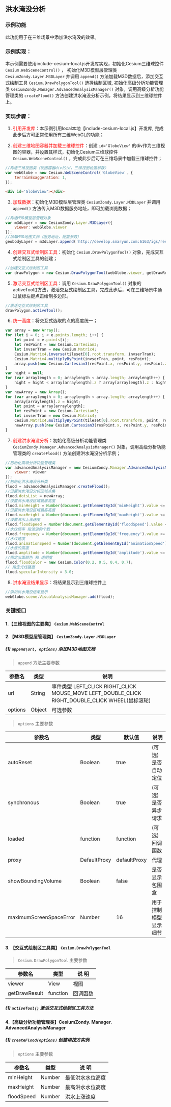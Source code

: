 ## 洪水淹没分析

### 示例功能

此功能用于在三维场景中添加洪水淹没的效果。

### 示例实现：

本示例需要使用include-cesium-local.js开发库实现，初始化Cesium三维球控件 `Cesium.WebSceneControl()` ， 初始化M3D模型层管理类 `CesiumZondy.Layer.M3DLayer` 并调用 `append()` 方法加载M3D数据后，添加交互式绘制工具 `Cesium.DrawPolygonTool()` 选择绘制区域, 初始化高级分析功能管理类 `CesiumZondy.Manager.AdvancedAnalysisManager()` 对象，调用高级分析功能管理类的 `createFlood()` 方法创建洪水淹没分析示例，将结果显示到三维球控件上。

### 实现步骤：

1. <font color=red>引用开发库</font>：本示例引用local本地【include-cesium-local.js】开发库, 完成此步后方可正常使用所有三维WebGL的功能；

2. <font color=red>创建三维地图容器并加载三维球控件</font>：创建 `id='GlobeView'` 的div作为三维视图的容器，并设置其样式，初始化Cesium三维球控件 `Cesium.WebSceneControl()` ，完成此步后可在三维场景中加载三维球控件；

``` Javascript
//构造三维视图类（视图容器div的id，三维视图设置参数）
var webGlobe = new Cesium.WebSceneControl('GlobeView', {
    terrainExaggeration: 1,
});
```

``` html
<div id='GlobeView'></div>
```

3. <font color=red>加载数据</font>：初始化M3D模型层管理类 `CesiumZondy.Layer.M3DLayer` 并调用 `append()` 方法传入M3D数据服务地址，即可加载浏览数据；

``` Javascript
//构造M3D模型层管理对象
var m3dLayer = new CesiumZondy.Layer.M3DLayer({
    viewer: webGlobe.viewer
});
//加载M3D地图文档（服务地址，配置参数）
geobodyLayer = m3dLayer.append('http://develop.smaryun.com:6163/igs/rest/g3d/ZondyModels', {});
```

4. <font color=red>创建交互式绘制区工具</font>：初始化 `Cesium.DrawPolygonTool()` 对象，完成交互式绘制区工具的创建；

``` Javascript
//创建交互式绘制区工具
var drawPolygon = new Cesium.DrawPolygonTool(webGlobe.viewer, getDrawResult);
```

5. <font color=red>激活交互式绘制区工具</font>：调用 `Cesium.DrawPolygonTool()` 对象的activeTool()方法，激活交互式绘制区工具，完成此步后，可在三维场景中通过鼠标左键点击绘制多边形。

``` Javascript
//激活交互式绘制区工具
drawPolygon.activeTool();
```

6. <font color=red>统一高度</font>：将交互式选取的点的高度统一；

``` Javascript
var array = new Array();
for (let i = 0; i < e.points.length; i++) {
    let point = e.points[i];
    let resPoint = new Cesium.Cartesian3;
    let invserTran = new Cesium.Matrix4;
    Cesium.Matrix4.inverse(tileset[0].root.transform, invserTran);
    Cesium.Matrix4.multiplyByPoint(invserTran, point, resPoint);
    array.push(new Cesium.Cartesian3(resPoint.x, resPoint.y, resPoint.z));
}
var hight = null;
for (var arraylength = 0; arraylength < array.length; arraylength++) {
    hight = hight < array[arraylength].z ? array[arraylength].z : hight;
}
var newArray = new Array();
for (var arraylength = 0; arraylength < array.length; arraylength++) {
    array[arraylength].z = hight;
    let point = array[arraylength];
    let resPoint = new Cesium.Cartesian3;
    let invserTran = new Cesium.Matrix4;
    Cesium.Matrix4.multiplyByPoint(tileset[0].root.transform, point, resPoint);
    newArray.push(new Cesium.Cartesian3(resPoint.x, resPoint.y, resPoint.z));
}
```

7. <font color=red>创建洪水淹没分析</font>：初始化高级分析功能管理类 `CesiumZondy.Manager.AdvancedAnalysisManager()` 对象，调用高级分析功能管理类的 `createFlood()` 方法创建洪水淹没分析示例；

``` Javascript
//初始化高级分析功能管理类
var advancedAnalysisManager = new CesiumZondy.Manager.AdvancedAnalysisManager({
    viewer: viewer
});
//初始化洪水淹没分析类
flood = advancedAnalysisManager.createFlood();
//设置洪水淹没分析区域点集
flood.dotsList = newArray;
//设置洪水淹没区域最底高度
flood.minHeight = Number(document.getElementById('minHeight').value <= 0 ? 0 : document.getElementById('minHeight').value);
//设置洪水淹没区域最高高度
flood.maxHeight = Number(document.getElementById('maxHeight').value <= 0 ? 30 : document.getElementById('maxHeight').value);
//设置洪水上涨速度
flood.floodSpeed = Number(document.getElementById('floodSpeed').value <= 0 ? 1 : document.getElementById('floodSpeed').value);
//水纹频率 指波浪的个数
flood.frequency = Number(document.getElementById('frequency').value <= 0 ? 1000 : document.getElementById('frequency').value);
//水纹速度
flood.animationSpeed = Number(document.getElementById('animationSpeed').value <= 0 ? 0.01 : document.getElementById('animationSpeed').value);
//水波的高度
flood.amplitude = Number(document.getElementById('amplitude').value <= 0 ? 10 : document.getElementById('amplitude').value);
//指定水面颜色 和 透明度
flood.floodColor = new Cesium.Color(0.2, 0.5, 0.4, 0.7);
// 指定光线强度
flood.specularIntensity = 3.0;
```

8. <font color=red>洪水淹没结果显示</font>：将结果显示到三维球控件上

``` Javascript
//添加洪水淹没结果显示
webGlobe.scene.VisualAnalysisManager.add(flood);
```

### 关键接口

#### 1.【三维视图的主要类】 `Cesium.WebSceneControl`

#### 2.【M3D模型层管理类】 `CesiumZondy.Layer.M3DLayer`

##### (1) `append(url, options)` 添加M3D地图文档

> `append` 方法主要参数

|参数名|类型|说明|
|-|-|-|
|url|String|事件类型 LEFT_CLICK RIGHT_CLICK MOUSE_MOVE LEFT_DOUBLE_CLICK RIGHT_DOUBLE_CLICK WHEEL(鼠标滚轮)|
|options|Object|可选参数|

> `options` 主要参数

|参数名|类型|默认值|说明|
|-|-|-|-|
|autoReset|Boolean|true|(可选)是否自动定位|
|synchronous|Boolean|true|(可选)是否异步请求|
|loaded|function|function|(可选)回调函数|
|proxy|DefaultProxy|defaultProxy|代理|
|showBoundingVolume|Boolean|false|是否显示包围盒|
|maximumScreenSpaceError|Number|16|用于控制模型显示细节|

#### 3. 【交互式绘制区工具类】 `Cesium.DrawPolygonTool`

> `Cesium.DrawPolygonTool` 主要参数

|参数名|类型|说 明|
|-|-|-|
|viewer|View|视图|
|getDrawResult|function|回调函数|

##### (1) `activeTool()` 激活交互式绘制区工具方法

#### 4.【高级分析功能管理类】CesiumZondy. Manager. AdvancedAnalysisManager

##### (1) `createFlood(options)` 创建填挖方实例

> `options` 主要参数

|参数名|类型|说 明|
|-|-|-|
|minHeight|Number|最低洪水水位高度|
|maxHeight|Number|最高洪水水位高度|
|floodSpeed|Number|洪水上涨速度|
